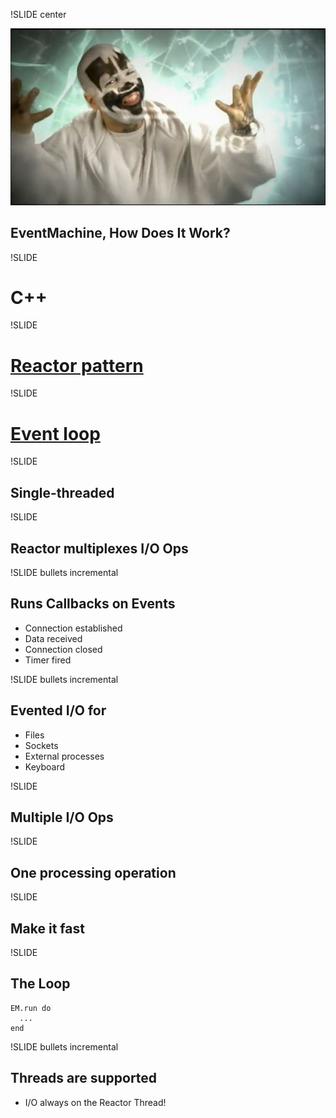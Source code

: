 !SLIDE center

![How does it work?](howdoesitwork.jpg)

## EventMachine, How Does It Work? ##

!SLIDE

# C++ #

!SLIDE

# [Reactor pattern](http://en.wikipedia.org/wiki/Reactor_pattern) #

!SLIDE

# [Event loop](http://en.wikipedia.org/wiki/Event_loop) #

!SLIDE

## Single-threaded ##

!SLIDE

## Reactor multiplexes I/O Ops #

!SLIDE bullets incremental

## Runs Callbacks on Events ##

* Connection established
* Data received
* Connection closed
* Timer fired

!SLIDE bullets incremental

## Evented I/O for ##

* Files
* Sockets
* External processes
* Keyboard

!SLIDE

## Multiple I/O Ops ##

!SLIDE

## One processing operation ##

!SLIDE

## Make it fast ##

!SLIDE

## The Loop ##

    EM.run do
      ...
    end

!SLIDE bullets incremental

## Threads are supported ##

* I/O always on the Reactor Thread!
